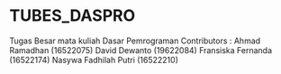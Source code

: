 # TUBES_DASPRO
Tugas Besar mata kuliah Dasar Pemrograman
Contributors : 
Ahmad Ramadhan (16522075)
David Dewanto (19622084)
Fransiska Fernanda (16522174)
Nasywa Fadhilah Putri (16522210)
